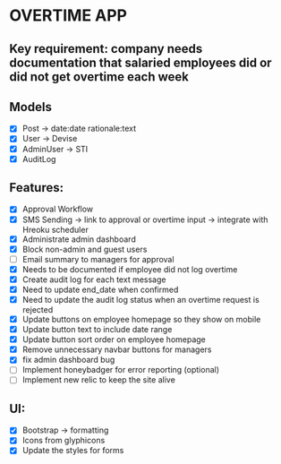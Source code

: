 # OVERTIME APP

## Key requirement: company needs documentation that salaried employees did or did not get overtime each week

## Models
- [x] Post -> date:date rationale:text
- [x] User -> Devise
- [x] AdminUser -> STI
- [x] AuditLog

## Features:
- [x] Approval Workflow
- [x] SMS Sending -> link to approval or overtime input -> integrate with Hreoku scheduler
- [x] Administrate admin dashboard
- [x] Block non-admin and guest users
- [ ] Email summary to managers for approval
- [x] Needs to be documented if employee did not log overtime
- [x] Create audit log for each text message
- [x] Need to update end_date when confirmed
- [x] Need to update the audit log status when an overtime request is rejected
- [x] Update buttons on employee homepage so they show on mobile
- [x] Update button text to include date range
- [x] Update button sort order on employee homepage
- [x] Remove unnecessary navbar buttons for managers
- [x] fix admin dashboard bug
- [ ] Implement honeybadger for error reporting (optional)
- [ ] Implement new relic to keep the site alive

## UI:
- [x] Bootstrap -> formatting
- [x] Icons from glyphicons
- [x] Update the styles for forms